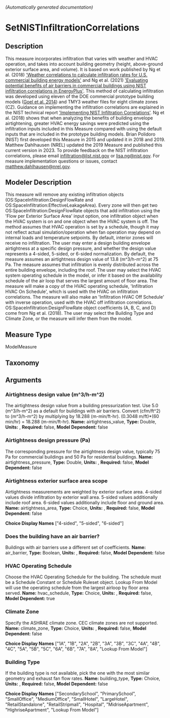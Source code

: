 

###### (Automatically generated documentation)

# SetNISTInfiltrationCorrelations

## Description
This measure incorporates infiltration that varies with weather and HVAC operation, and takes into account building geometry (height, above-ground exterior surface area, and volume). It is based on work published by Ng et al. (2018) <a href='https://doi.org/10.1016/j.buildenv.2017.10.029'>'Weather correlations to calculate infiltration rates for U.S. commercial building energy models'</a> and Ng et al. (2021) <a href='https://doi.org/10.1016/j.buildenv.2021.107783'>'Evaluating potential benefits of air barriers in commercial buildings using NIST infiltration correlations in EnergyPlus'</a>. This method of calculating infiltration was developed using eleven of the DOE commercial prototype building models (<a href='https://www.energycodes.gov/development/commercial/prototype_models'>Goel et al. 2014</a>) and TMY3 weather files for eight climate zones (CZ). Guidance on implementing the infiltration correlations are explained in the NIST technical report <a href='https://doi.org/10.6028/NIST.TN.2221'>'Implementing NIST Infiltration Correlations'</a>. Ng et al. (2018) shows that when analyzing the benefits of building envelope airtightening, greater HVAC energy savings were predicted using the infiltration inputs included in this Measure compared with using the default inputs that are included in the prototype building models. Brian Polidoro (NIST) first developed this Measure in 2015 and updated it in 2018 and 2019. Matthew Dahlhausen (NREL) updated the 2019 Measure and published this current version in 2023. To provide feedback on the NIST infiltration correlations, please email infiltration@list.nist.gov or lisa.ng@nist.gov. For measure implementation questions or issues, contact matthew.dahlhausen@nrel.gov.

## Modeler Description
This measure will remove any existing infiltration objects (OS:SpaceInfiltration:DesignFlowRate and OS:SpaceInfiltration:EffectiveLeakageArea). Every zone will then get two OS:SpaceInfiltration:DesignFlowRate objects that add infiltration using the 'Flow per Exterior Surface Area' input option, one infiltration object when the HVAC system is on and one object when the HVAC system is off. The method assumes that HVAC operation is set by a schedule, though it may not reflect actual simulation/operation when fan operation may depend on internal loads and temperature setpoints. By default, interior zones will receive no infiltration. The user may enter a design building envelope airtightness at a specific design pressure, and whether the design value represents a 4-sided, 5-sided, or 6-sided normalization.  By default, the measure assumes an airtightness design value of 13.8 (m^3/h-m^2) at 75 Pa. The measure assumes that infiltration is evenly distributed across the entire building envelope, including the roof. The user may select the HVAC system operating schedule in the model, or infer it based on the availability schedule of the air loop that serves the largest amount of floor area. The measure will make a copy of the HVAC operating schedule, 'Infiltration HVAC On Schedule', which is used with the HVAC on infiltration correlations.  The measure will also make an 'Infiltration HVAC Off Schedule' with inverse operation, used with the HVAC off infiltration correlations. OS:SpaceInfiltration:DesignFlowRate object coefficients (A, B, C, and D) come from Ng et al. (2018). The user may select the Building Type and Climate Zone, or the measure will infer them from the model.

## Measure Type
ModelMeasure

## Taxonomy


## Arguments


### Airtightness design value (m^3/h-m^2)
The airtightness design value from a building pressurization test. Use 5.0 (m^3/h-m^2) as a default for buildings with air barriers. Convert (cfm/ft^2) to (m^3/h-m^2) by multiplying by 18.288 (m-min/ft-hr). (0.3048 m/ft)*(60 min/hr) = 18.288 (m-min/ft-hr).
**Name:** airtightness_value,
**Type:** Double,
**Units:** ,
**Required:** false,
**Model Dependent:** false


### Airtightness design pressure (Pa)
The corresponding pressure for the airtightness design value, typically 75 Pa for commercial buildings and 50 Pa for residential buildings.
**Name:** airtightness_pressure,
**Type:** Double,
**Units:** ,
**Required:** false,
**Model Dependent:** false


### Airtightness exterior surface area scope
Airtightness measurements are weighted by exterior surface area. 4-sided values divide infiltration by exterior wall area.  5-sided values additionally include roof area. 6-sided values additionally include floor and ground area.
**Name:** airtightness_area,
**Type:** Choice,
**Units:** ,
**Required:** false,
**Model Dependent:** false

**Choice Display Names** ["4-sided", "5-sided", "6-sided"]


### Does the building have an air barrier?
Buildings with air barriers use a different set of coefficients.
**Name:** air_barrier,
**Type:** Boolean,
**Units:** ,
**Required:** false,
**Model Dependent:** false


### HVAC Operating Schedule
Choose the HVAC Operating Schedule for the building. The schedule must be a Schedule Constant or Schedule Ruleset object. Lookup From Model will use the operating schedule from the largest airloop by floor area served.
**Name:** hvac_schedule,
**Type:** Choice,
**Units:** ,
**Required:** false,
**Model Dependent:** true


### Climate Zone
Specify the ASHRAE climate zone. CEC climate zones are not supported.
**Name:** climate_zone,
**Type:** Choice,
**Units:** ,
**Required:** false,
**Model Dependent:** false

**Choice Display Names** ["1A", "1B", "2A", "2B", "3A", "3B", "3C", "4A", "4B", "4C", "5A", "5B", "5C", "6A", "6B", "7A", "8A", "Lookup From Model"]


### Building Type
If the building type is not available, pick the one with the most similar geometry and exhaust fan flow rates.
**Name:** building_type,
**Type:** Choice,
**Units:** ,
**Required:** false,
**Model Dependent:** false

**Choice Display Names** ["SecondarySchool", "PrimarySchool", "SmallOffice", "MediumOffice", "SmallHotel", "LargeHotel", "RetailStandalone", "RetailStripmall", "Hospital", "MidriseApartment", "HighriseApartment", "Lookup From Model"]






